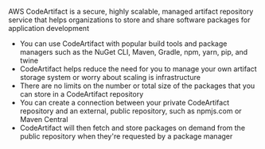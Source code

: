 AWS CodeArtifact is a secure, highly scalable, managed artifact repository service that helps organizations to store and share software packages for application development
- You can use CodeArtifact with popular build tools and package managers such as the NuGet CLI, Maven, Gradle, npm, yarn, pip, and twine
- CodeArtifact helps reduce the need for you to manage your own artifact storage system or worry about scaling is infrastructure
- There are no limits on the number or total size of the packages that you can store in a CodeArtifact repository
- You can create a connection between your private CodeArtifact repository and an external, public repository, such as npmjs.com or Maven Central
- CodeArtifact will then fetch and store packages on demand from the public repository when they're requested by a package manager


